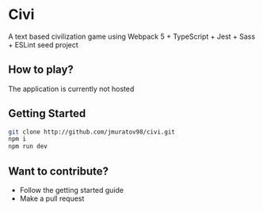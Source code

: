 # Civi
A text based civilization game using Webpack 5 + TypeScript + Jest + Sass + ESLint seed project

## How to play?
The application is currently not hosted

## Getting Started
``` bash
git clone http://github.com/jmuratov98/civi.git
npm i
npm run dev
```

## Want to contribute?
- Follow the getting started guide
- Make a pull request
